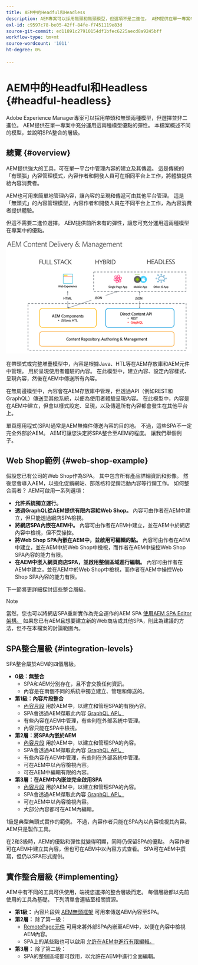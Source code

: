 ```yaml
---
title: AEM中的Headful和Headless
description: AEM專案可以採用無頭和無頭模型，但選項不是二進位。 AEM提供在單一專案中充分運用這兩種模型優點的彈性。
exl-id: c9597c78-be05-42ff-84fe-f7451119e83d
source-git-commit: ed11891c27910154df1bfec6225aecd8a9245bff
workflow-type: tm+mt
source-wordcount: '1011'
ht-degree: 0%

---
```


# AEM中的Headful和Headless {#headful-headless}

Adobe Experience Manager專案可以採用帶頭和無頭兩種模型，但選擇並非二進位。 AEM提供在單一專案中充分運用這兩種模型優點的彈性。 本檔案概述不同的模型，並說明SPA整合的層級。

## 總覽 {#overview}

AEM提供強大的工具，可在單一平台中管理內容的建立及其傳遞。 這是傳統的「有頭腦」內容管理模式，內容作者和開發人員可在相同平台上工作，將體驗提供給內容消費者。

AEM也可用來簡單地管理內容，讓內容的呈現和傳遞可由其他平台管理。 這是「無頭式」的內容管理模型，內容作者和開發人員在不同平台上工作，為內容消費者提供體驗。

但這不需要二進位選擇。 AEM提供前所未有的彈性，讓您可充分運用這兩種模型在專案中的優點。

![AEM實作模型](headless/assets/aem-implementation-models.png)

在帶頭式或完整堆疊模型中，內容是根據Java、HTL等在AEM存放庫和AEM元件中管理。 用於呈現使用者體驗的內容。 在此模型中，建立內容、設定內容樣式、呈現內容，然後在AEM中傳送所有內容。

在無周邊模型中，內容會在AEM存放庫中管理，但透過API（例如REST和GraphQL）傳送至其他系統，以便為使用者體驗呈現內容。 在此模型中，內容是在AEM中建立，但會以樣式設定、呈現，以及傳遞所有內容都會發生在其他平台上。

單頁應用程式(SPA)通常是AEM無條件傳送內容的目的地。 不過，這些SPA不一定完全外部於AEM。 AEM可讓您決定將SPA整合至AEM的程度。 讓我們舉個例子。

## Web Shop範例 {#web-shop-example}

假設您已有公司的Web Shop作為SPA。 其中包含所有產品詳細資訊和影像。 然後您會導入AEM，以強化促銷網站、部落格和促銷活動內容等行銷工作。 如何整合兩者？ AEM可啟用一系列選項：

* **允許系統獨立運行。**
* **透過GraphQL從AEM提供有限內容給Web Shop。** 內容可由作者在AEM中建立，但只能透過網店SPA檢視。
* **將網店SPA內嵌在AEM中。** 內容可由作者在AEM中建立，並在AEM中於網店內容中檢視，但不受操控。
* **將Web Shop SPA內嵌在AEM中，並啟用可編輯的點。** 內容可由作者在AEM中建立，並在AEM中於Web Shop中檢視，而作者在AEM中操控Web Shop SPA內容的能力有限。
* **在AEM中嵌入網頁商店SPA，並啟用整個區域進行編輯。** 內容可由作者在AEM中建立，並在AEM中於Web Shop中檢視，而作者在AEM中操控Web Shop SPA內容的能力有限。

下一節將更詳細探討這些整合層級。

>[!NOTE]
>
>當然，您也可以將網店SPA重新實作為完全運作的AEM SPA [使用AEM SPA Editor架構。](/help/sites-developing/spa-walkthrough.md) 如果您已有AEM且想要建立新的Web商店或其他SPA，則此為建議的方法，但不在本檔案的討論範圍內。

## SPA整合層級 {#integration-levels}

SPA整合屬於AEM的四個層級。

* **0級：無整合**
   * SPA和AEM分別存在，且不會交換任何資訊。
   * 內容是在兩個不同的系統中獨立建立、管理和傳送的。
* **第1級：內容片段整合**
   * [內容片段](/help/assets/content-fragments/content-fragments.md) 用於AEM中，以建立和管理SPA的有限內容。
   * SPA會透過AEM擷取此內容 [GraphQL API。](/help/assets/content-fragments/graphql-api-content-fragments.md)
   * 有些內容在AEM中管理，有些則在外部系統中管理。
   * 內容只能在SPA中檢視。
* **第2層：將SPA內嵌於AEM**
   * [內容片段](/help/assets/content-fragments/content-fragments.md) 用於AEM中，以建立和管理SPA的內容。
   * SPA會透過AEM擷取此內容 [GraphQL API。](/help/assets/content-fragments/graphql-api-content-fragments.md)
   * 有些內容在AEM中管理，有些則在外部系統中管理。
   * 可在AEM中以內容檢視內容。
   * 可在AEM中編輯有限的內容。
* **第3層：在AEM中內嵌並完全啟用SPA**
   * [內容片段](/help/assets/content-fragments/content-fragments.md) 用於AEM中，以建立和管理SPA的內容。
   * SPA會透過AEM擷取此內容 [GraphQL API。](/help/assets/content-fragments/graphql-api-content-fragments.md)
   * 可在AEM中以內容檢視內容。
   * 大部分內容都可在AEM內編輯。

1級是典型無頭式實作的範例。 不過，內容作者只能在SPA內以內容檢視其內容。 AEM只是製作工具。

在2和3級時，AEM的優點和彈性就變得明顯，同時仍保留SPA的優點。 內容作者可在AEM中建立其內容，但也可在AEM中以內容方式查看。 SPA可在AEM中撰寫，但仍以SPA形式提供。

## 實作整合層級 {#implementing}

AEM中有不同的工具可供使用，端視您選擇的整合層級而定。 每個層級都以先前使用的工具為基礎。 下列清單會連結至相關資源。

* **第1級：** 內容片段與 [AEM無頭框架](/help/sites-developing/headless/introduction.md) 可用來傳送AEM內容至SPA。
* **第2層：** 除了第一級：
   * [RemotePage元件](/help/sites-developing/spa-remote-page.md) 可用來將外部SPA內嵌至AEM中，以便在內容中檢視AEM內容。
   * SPA上的某些點也可以啟用 [允許在AEM中進行有限編輯。](/help/sites-developing/spa-edit-external.md)
* **第3層：** 除了第二級：
   * SPA的整個區域都可啟用，以允許在AEM中進行全面編輯。
